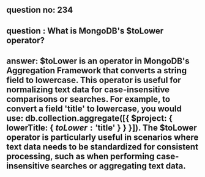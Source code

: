 
      
## question no: 234

## question : What is MongoDB's $toLower operator?

## answer: $toLower is an operator in MongoDB's Aggregation Framework that converts a string field to lowercase. This operator is useful for normalizing text data for case-insensitive comparisons or searches. For example, to convert a field 'title' to lowercase, you would use: db.collection.aggregate([{ $project: { lowerTitle: { $toLower: '$title' } } }]). The $toLower operator is particularly useful in scenarios where text data needs to be standardized for consistent processing, such as when performing case-insensitive searches or aggregating text data.
      